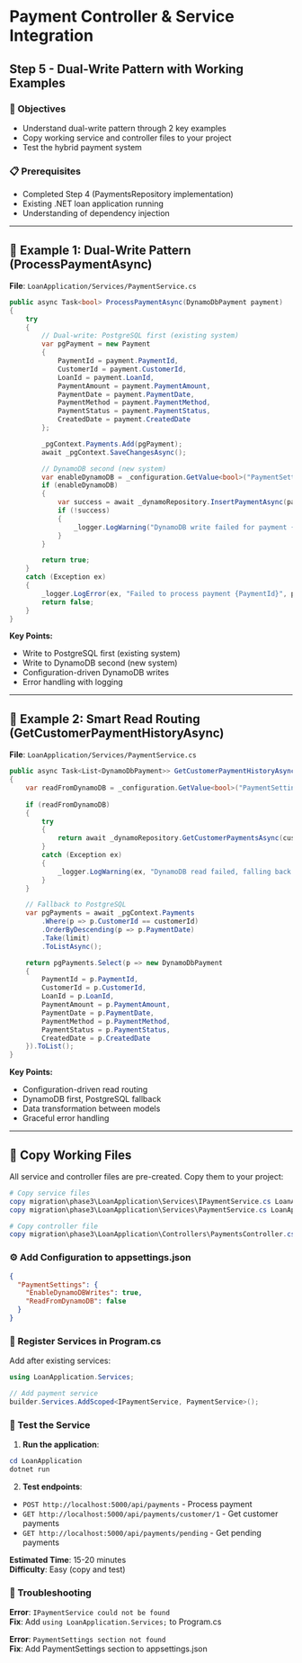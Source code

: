 # Payment Controller & Service Integration
## Step 5 - Dual-Write Pattern with Working Examples

### 🎯 Objectives
- Understand dual-write pattern through 2 key examples
- Copy working service and controller files to your project
- Test the hybrid payment system

### 📋 Prerequisites
- Completed Step 4 (PaymentsRepository implementation)
- Existing .NET loan application running
- Understanding of dependency injection

---

## 📝 Example 1: Dual-Write Pattern (ProcessPaymentAsync)

**File**: `LoanApplication/Services/PaymentService.cs`

```csharp
public async Task<bool> ProcessPaymentAsync(DynamoDbPayment payment)
{
    try
    {
        // Dual-write: PostgreSQL first (existing system)
        var pgPayment = new Payment
        {
            PaymentId = payment.PaymentId,
            CustomerId = payment.CustomerId,
            LoanId = payment.LoanId,
            PaymentAmount = payment.PaymentAmount,
            PaymentDate = payment.PaymentDate,
            PaymentMethod = payment.PaymentMethod,
            PaymentStatus = payment.PaymentStatus,
            CreatedDate = payment.CreatedDate
        };

        _pgContext.Payments.Add(pgPayment);
        await _pgContext.SaveChangesAsync();

        // DynamoDB second (new system)
        var enableDynamoDB = _configuration.GetValue<bool>("PaymentSettings:EnableDynamoDBWrites", true);
        if (enableDynamoDB)
        {
            var success = await _dynamoRepository.InsertPaymentAsync(payment);
            if (!success)
            {
                _logger.LogWarning("DynamoDB write failed for payment {PaymentId}", payment.PaymentId);
            }
        }

        return true;
    }
    catch (Exception ex)
    {
        _logger.LogError(ex, "Failed to process payment {PaymentId}", payment.PaymentId);
        return false;
    }
}
```

**Key Points:**
- Write to PostgreSQL first (existing system)
- Write to DynamoDB second (new system)
- Configuration-driven DynamoDB writes
- Error handling with logging

---

## 📝 Example 2: Smart Read Routing (GetCustomerPaymentHistoryAsync)

**File**: `LoanApplication/Services/PaymentService.cs`

```csharp
public async Task<List<DynamoDbPayment>> GetCustomerPaymentHistoryAsync(int customerId, int limit = 50)
{
    var readFromDynamoDB = _configuration.GetValue<bool>("PaymentSettings:ReadFromDynamoDB", false);
    
    if (readFromDynamoDB)
    {
        try
        {
            return await _dynamoRepository.GetCustomerPaymentsAsync(customerId, limit: limit);
        }
        catch (Exception ex)
        {
            _logger.LogWarning(ex, "DynamoDB read failed, falling back to PostgreSQL");
        }
    }

    // Fallback to PostgreSQL
    var pgPayments = await _pgContext.Payments
        .Where(p => p.CustomerId == customerId)
        .OrderByDescending(p => p.PaymentDate)
        .Take(limit)
        .ToListAsync();

    return pgPayments.Select(p => new DynamoDbPayment
    {
        PaymentId = p.PaymentId,
        CustomerId = p.CustomerId,
        LoanId = p.LoanId,
        PaymentAmount = p.PaymentAmount,
        PaymentDate = p.PaymentDate,
        PaymentMethod = p.PaymentMethod,
        PaymentStatus = p.PaymentStatus,
        CreatedDate = p.CreatedDate
    }).ToList();
}
```

**Key Points:**
- Configuration-driven read routing
- DynamoDB first, PostgreSQL fallback
- Data transformation between models
- Graceful error handling

---

## 📁 Copy Working Files

All service and controller files are pre-created. Copy them to your project:

```powershell
# Copy service files
copy migration\phase3\LoanApplication\Services\IPaymentService.cs LoanApplication\Services\
copy migration\phase3\LoanApplication\Services\PaymentService.cs LoanApplication\Services\

# Copy controller file
copy migration\phase3\LoanApplication\Controllers\PaymentsController.cs LoanApplication\Controllers\
```

### ⚙️ Add Configuration to appsettings.json

```json
{
  "PaymentSettings": {
    "EnableDynamoDBWrites": true,
    "ReadFromDynamoDB": false
  }
}
```

### 🔧 Register Services in Program.cs

Add after existing services:
```csharp
using LoanApplication.Services;

// Add payment service
builder.Services.AddScoped<IPaymentService, PaymentService>();
```

### 🧪 Test the Service

1. **Run the application**:
```powershell
cd LoanApplication
dotnet run
```

2. **Test endpoints**:
- `POST http://localhost:5000/api/payments` - Process payment
- `GET http://localhost:5000/api/payments/customer/1` - Get customer payments
- `GET http://localhost:5000/api/payments/pending` - Get pending payments

**Estimated Time**: 15-20 minutes  
**Difficulty**: Easy (copy and test)

### 🚨 Troubleshooting

**Error**: `IPaymentService could not be found`  
**Fix**: Add `using LoanApplication.Services;` to Program.cs

**Error**: `PaymentSettings section not found`  
**Fix**: Add PaymentSettings section to appsettings.json